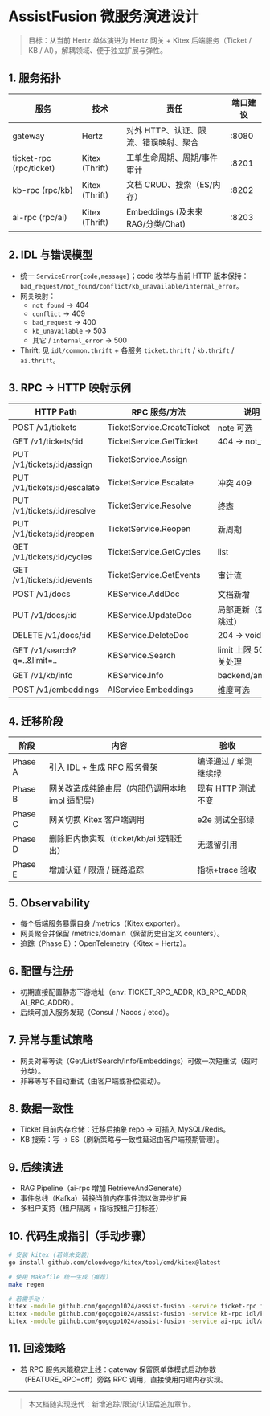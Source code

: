# AssistFusion 微服务演进设计

> 目标：从当前 Hertz 单体演进为 Hertz 网关 + Kitex 后端服务（Ticket / KB / AI），解耦领域、便于独立扩展与弹性。

## 1. 服务拓扑

| 服务 | 技术 | 责任 | 端口建议 |
|------|------|------|----------|
| gateway | Hertz | 对外 HTTP、认证、限流、错误映射、聚合 | :8080 |
| ticket-rpc (rpc/ticket) | Kitex (Thrift) | 工单生命周期、周期/事件审计 | :8201 |
| kb-rpc (rpc/kb) | Kitex (Thrift) | 文档 CRUD、搜索（ES/内存） | :8202 |
| ai-rpc (rpc/ai) | Kitex (Thrift) | Embeddings (及未来 RAG/分类/Chat) | :8203 |

## 2. IDL 与错误模型

- 统一 `ServiceError{code,message}`；code 枚举与当前 HTTP 版本保持：`bad_request/not_found/conflict/kb_unavailable/internal_error`。
- 网关映射：
  - `not_found` -> 404
  - `conflict` -> 409
  - `bad_request` -> 400
  - `kb_unavailable` -> 503
  - 其它 / `internal_error` -> 500
- Thrift: 见 `idl/common.thrift` + 各服务 `ticket.thrift` / `kb.thrift` / `ai.thrift`。

## 3. RPC -> HTTP 映射示例

| HTTP Path | RPC 服务/方法 | 说明 |
|-----------|---------------|------|
| POST /v1/tickets | TicketService.CreateTicket | note 可选 |
| GET /v1/tickets/:id | TicketService.GetTicket | 404 -> not_found |
| PUT /v1/tickets/:id/assign | TicketService.Assign | |-|
| PUT /v1/tickets/:id/escalate | TicketService.Escalate | 冲突 409 |
| PUT /v1/tickets/:id/resolve | TicketService.Resolve | 终态 |
| PUT /v1/tickets/:id/reopen | TicketService.Reopen | 新周期 |
| GET /v1/tickets/:id/cycles | TicketService.GetCycles | list<TicketCycle> |
| GET /v1/tickets/:id/events | TicketService.GetEvents | 审计流 |
| POST /v1/docs | KBService.AddDoc | 文档新增 |
| PUT /v1/docs/:id | KBService.UpdateDoc | 局部更新（空字段跳过）|
| DELETE /v1/docs/:id | KBService.DeleteDoc | 204 -> void |
| GET /v1/search?q=..&limit=.. | KBService.Search | limit 上限 50 在网关处理 |
| GET /v1/kb/info | KBService.Info | backend/analyzer |
| POST /v1/embeddings | AIService.Embeddings | 维度可选 |

## 4. 迁移阶段

| 阶段 | 内容 | 验收 |
|------|------|------|
| Phase A | 引入 IDL + 生成 RPC 服务骨架 | 编译通过 / 单测继续绿 |
| Phase B | 网关改造成纯路由层（内部仍调用本地 impl 适配层）| 现有 HTTP 测试不变 |
| Phase C | 网关切换 Kitex 客户端调用 | e2e 测试全部绿 |
| Phase D | 删除旧内嵌实现（ticket/kb/ai 逻辑迁出）| 无遗留引用 |
| Phase E | 增加认证 / 限流 / 链路追踪 | 指标+trace 验收 |

## 5. Observability
- 每个后端服务暴露自身 /metrics（Kitex exporter）。
- 网关聚合并保留 /metrics/domain（保留历史自定义 counters）。
- 追踪（Phase E）：OpenTelemetry（Kitex + Hertz）。

## 6. 配置与注册
- 初期直接配置静态下游地址（env: TICKET_RPC_ADDR, KB_RPC_ADDR, AI_RPC_ADDR）。
- 后续可加入服务发现（Consul / Nacos / etcd）。

## 7. 异常与重试策略
- 网关对幂等读（Get/List/Search/Info/Embeddings）可做一次短重试（超时分类）。
- 非幂等写不自动重试（由客户端或补偿驱动）。

## 8. 数据一致性
- Ticket 目前内存仓储：迁移后抽象 repo -> 可插入 MySQL/Redis。
- KB 搜索：写 -> ES（刷新策略与一致性延迟由客户端预期管理）。

## 9. 后续演进
- RAG Pipeline（ai-rpc 增加 RetrieveAndGenerate）
- 事件总线（Kafka）替换当前内存事件流以做异步扩展
- 多租户支持（租户隔离 + 指标按租户打标签）

## 10. 代码生成指引（手动步骤）
```sh
# 安装 kitex (若尚未安装)
go install github.com/cloudwego/kitex/tool/cmd/kitex@latest

# 使用 Makefile 统一生成（推荐）
make regen

# 若需手动：
kitex -module github.com/gogogo1024/assist-fusion -service ticket-rpc idl/ticket.thrift
kitex -module github.com/gogogo1024/assist-fusion -service kb-rpc idl/kb.thrift
kitex -module github.com/gogogo1024/assist-fusion -service ai-rpc idl/ai.thrift
```

## 11. 回滚策略
- 若 RPC 服务未能稳定上线：gateway 保留原单体模式启动参数（FEATURE_RPC=off）旁路 RPC 调用，直接使用内建内存实现。

---
> 本文档随实现迭代：新增追踪/限流/认证后追加章节。
